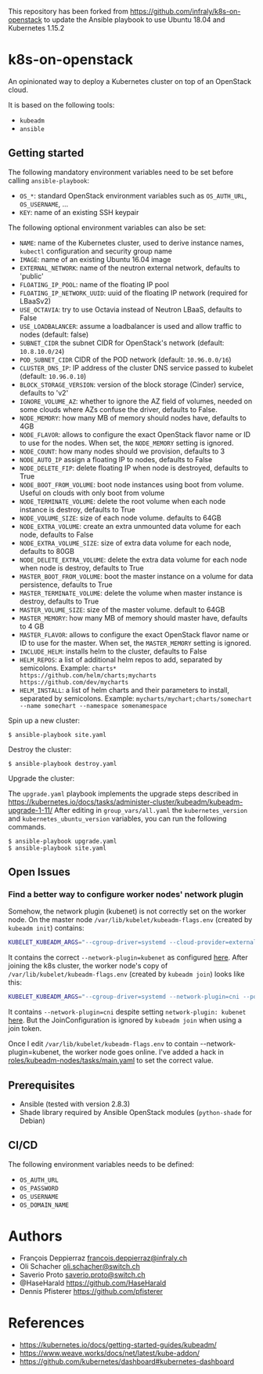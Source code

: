 This repository has been forked from <https://github.com/infraly/k8s-on-openstack> to update the Ansible playbook to use Ubuntu 18.04 and Kubernetes 1.15.2

# k8s-on-openstack

An opinionated way to deploy a Kubernetes cluster on top of an OpenStack cloud.

It is based on the following tools:

  * `kubeadm`
  * `ansible`

## Getting started

The following mandatory environment variables need to be set before calling `ansible-playbook`:

  * `OS_*`: standard OpenStack environment variables such as `OS_AUTH_URL`, `OS_USERNAME`, ...
  * `KEY`: name of an existing SSH keypair

The following optional environment variables can also be set:

  * `NAME`: name of the Kubernetes cluster, used to derive instance names, `kubectl` configuration and security group name
  * `IMAGE`: name of an existing Ubuntu 16.04 image
  * `EXTERNAL_NETWORK`: name of the neutron external network, defaults to 'public'
  * `FLOATING_IP_POOL`: name of the floating IP pool
  * `FLOATING_IP_NETWORK_UUID`: uuid of the floating IP network (required for LBaaSv2)
  * `USE_OCTAVIA`: try to use Octavia instead of Neutron LBaaS, defaults to False
  * `USE_LOADBALANCER`: assume a loadbalancer is used and allow traffic to nodes (default: false)
  * `SUBNET_CIDR` the subnet CIDR for OpenStack's network (default: `10.8.10.0/24`)
  * `POD_SUBNET_CIDR` CIDR of the POD network (default: `10.96.0.0/16`)
  * `CLUSTER_DNS_IP`: IP address of the cluster DNS service passed to kubelet (default: `10.96.0.10`)
  * `BLOCK_STORAGE_VERSION`: version of the block storage (Cinder) service, defaults to 'v2'
  * `IGNORE_VOLUME_AZ`: whether to ignore the AZ field of volumes, needed on some clouds where AZs confuse the driver, defaults to False.
  * `NODE_MEMORY`: how many MB of memory should nodes have, defaults to 4GB
  * `NODE_FLAVOR`: allows to configure the exact OpenStack flavor name or ID to use for the nodes. When set, the `NODE_MEMORY` setting is ignored.
  * `NODE_COUNT`: how many nodes should we provision, defaults to 3
  * `NODE_AUTO_IP` assign a floating IP to nodes, defaults to False
  * `NODE_DELETE_FIP`: delete floating IP when node is destroyed, defaults to True
  * `NODE_BOOT_FROM_VOLUME`: boot node instances using boot from volume. Useful on clouds with only boot from volume
  * `NODE_TERMINATE_VOLUME`: delete the root volume when each node instance is destroy, defaults to True
  * `NODE_VOLUME_SIZE`: size of each node volume. defaults to 64GB
  * `NODE_EXTRA_VOLUME`: create an extra unmounted data volume for each node, defaults to False
  * `NODE_EXTRA_VOLUME_SIZE`: size of extra data volume for each node, defaults to 80GB
  * `NODE_DELETE_EXTRA_VOLUME`: delete the extra data volume for each node when node is destroy, defaults to True
  * `MASTER_BOOT_FROM_VOLUME`: boot the master instance on a volume for data persistence, defaults to True
  * `MASTER_TERMINATE_VOLUME`: delete the volume when master instance is destroy, defaults to True
  * `MASTER_VOLUME_SIZE`: size of the master volume. default to 64GB
  * `MASTER_MEMORY`: how many MB of memory should master have, defaults to 4 GB
  * `MASTER_FLAVOR`: allows to configure the exact OpenStack flavor name or ID to use for the master. When set, the `MASTER_MEMORY` setting is ignored.
  * `INCLUDE_HELM`: installs helm to the cluster, defaults to False
  * `HELM_REPOS`: a list of additional helm repos to add, separated by semicolons. Example: `charts* https://github.com/helm/charts;mycharts https://github.com/dev/mycharts`
  * `HELM_INSTALL`: a list of helm charts and their parameters to install, separated by semicolons. Example: `mycharts/mychart;charts/somechart --name somechart --namespace somenamespace`

Spin up a new cluster:

```console
$ ansible-playbook site.yaml
```

Destroy the cluster:

```console
$ ansible-playbook destroy.yaml
```

Upgrade the cluster:

The `upgrade.yaml` playbook implements the upgrade steps described in https://kubernetes.io/docs/tasks/administer-cluster/kubeadm/kubeadm-upgrade-1-11/
After editing in `group_vars/all.yaml` the `kubernetes_version` and `kubernetes_ubuntu_version` variables, you can run the following commands.

```console
$ ansible-playbook upgrade.yaml
$ ansible-playbook site.yaml
```

## Open Issues

### Find a better way to configure worker nodes' network plugin

Somehow, the network plugin (kubenet) is not correctly set on the worker node. On the master node `/var/lib/kubelet/kubeadm-flags.env` (created by `kubeadm init`) contains: 

```bash
KUBELET_KUBEADM_ARGS="--cgroup-driver=systemd --cloud-provider=external --network-plugin=kubenet --pod-infra-container-image=k8s.gcr.io/pause:3.1 --resolv-conf=/run/systemd/resolve/resolv.conf"
```

It contains the correct `--network-plugin=kubenet` as configured [here](https://github.com/pfisterer/k8s-on-openstack-wip-k8s-1.15/blob/master/files/kubeadm-init.yaml.j2#L9). After joining the k8s cluster, the worker node's copy of `/var/lib/kubelet/kubeadm-flags.env` (created by `kubeadm join`) looks like this: 

```bash
KUBELET_KUBEADM_ARGS="--cgroup-driver=systemd --network-plugin=cni --pod-infra-container-image=k8s.gcr.io/pause:3.1 --resolv-conf=/run/systemd/resolve/resolv.conf"
```

It contains `--network-plugin=cni` despite setting `network-plugin: kubenet` [here](https://github.com/pfisterer/k8s-on-openstack-wip-k8s-1.15/blob/master/files/kubeadm-init.yaml.j2#L21). But the JoinConfiguration is ignored by `kubeadm join` when using a join token. 

Once I edit `/var/lib/kubelet/kubeadm-flags.env` to contain --network-plugin=kubenet, the worker node goes online. I've added a hack in [roles/kubeadm-nodes/tasks/main.yaml](https://github.com/pfisterer/k8s-on-openstack-wip-k8s-1.15/blob/master/roles/kubeadm-nodes/tasks/main.yaml#L12) to set the correct value.


## Prerequisites

  * Ansible (tested with version 2.8.3)
  * Shade library required by Ansible OpenStack modules (`python-shade` for Debian)

## CI/CD

The following environment variables needs to be defined:

  * `OS_AUTH_URL`
  * `OS_PASSWORD`
  * `OS_USERNAME`
  * `OS_DOMAIN_NAME`

# Authors

  * François Deppierraz <francois.deppierraz@infraly.ch>
  * Oli Schacher <oli.schacher@switch.ch>
  * Saverio Proto <saverio.proto@switch.ch>
  * @HaseHarald <https://github.com/HaseHarald>
  * Dennis Pfisterer <https://github.com/pfisterer>

# References

  * https://kubernetes.io/docs/getting-started-guides/kubeadm/
  * https://www.weave.works/docs/net/latest/kube-addon/
  * https://github.com/kubernetes/dashboard#kubernetes-dashboard
